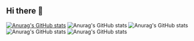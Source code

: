 ## Hi there 👋
 
[![Anurag's GitHub stats](https://github-readme-stats.vercel.app/api?username=XandeGVaz)](https://github.com/XandeGVaz/github-readme-stats)
![Anurag's GitHub stats](https://github-readme-stats.vercel.app/api?username=XandeGVaz&hide=contribs,prs)
![Anurag's GitHub stats](https://github-readme-stats.vercel.app/api?username=XandeGVaz&show=reviews,discussions_started,discussions_answered,prs_merged,prs_merged_percentage)
![Anurag's GitHub stats](https://github-readme-stats.vercel.app/api?username=XandeGVaz&show_icons=true)
![Anurag's GitHub stats](https://github-readme-stats.vercel.app/api?username=XandeGVaz&show_icons=true&theme=radical)
